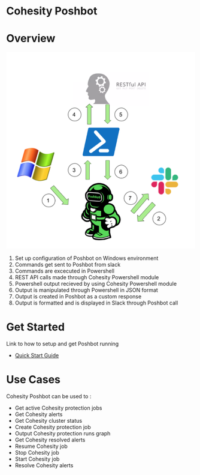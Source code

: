 # Cohesity Poshbot 
# Overview
![Cohesity Poshbot Diagram](Diagram.png)

1. Set up configuration of Poshbot on Windows environment 
2. Commands get sent to Poshbot from slack
3. Commands are excecuted in Powershell 
4. REST API calls made through Cohesity Powershell module
5. Powershell output recieved by using Cohesity Powershell module 
6. Output is manipulated through Powershell in JSON format
7. Output is created in Poshbot as a custom response
8. Output is formatted and is displayed in Slack through Poshbot call

# Get Started 
Link to how to setup and get Poshbot running 
* [Quick Start Guide](/cohesity-module-for-poshbot/PoshBot.Cohesity/public/README.md)

# Use Cases 
Cohesity Poshbot can be used to : 
* Get active Cohesity protection jobs
* Get Cohesity alerts 
* Get Cohesity cluster status 
* Create Cohesity protection job 
* Output Cohesity protection runs graph
* Get Cohesity resolved alerts 
* Resume Cohesity job
* Stop Cohesity job
* Start Cohesity job 
* Resolve Cohesity alerts 
